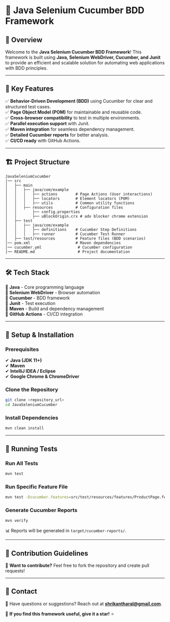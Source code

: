 # 🚀 Java Selenium Cucumber BDD Framework

## 📌 Overview
Welcome to the **Java Selenium Cucumber BDD Framework**! This framework is built using **Java, Selenium WebDriver, Cucumber, and Junit** to provide an efficient and scalable solution for automating web applications with BDD principles.

---

## 🎯 Key Features
✅ **Behavior-Driven Development (BDD)** using Cucumber for clear and structured test cases.  
✅ **Page Object Model (POM)** for maintainable and reusable code.  
✅ **Cross-browser compatibility** to test in multiple environments.  
✅ **Parallel execution support** with Junit.  
✅ **Maven integration** for seamless dependency management.  
✅ **Detailed Cucumber reports** for better analysis.  
✅ **CI/CD ready** with GitHub Actions.

---

## 🏗 Project Structure

```
JavaSeleniumCucumber
│── src
│   ├── main
│   │   ├── java/com/example
│   │   │   ├── actions        # Page Actions (User interactions)
│   │   │   ├── locators       # Element locators (POM)
│   │   │   ├── utils          # Common utility functions
│   │   ├── resources          # Configuration files
│   │       ├── config.properties
│   │       ├── uBlockOrigin.crx # adv blocker chrome extension
│   ├── test
│   │   ├── java/com/example
│   │   │   ├── definitions    # Cucumber Step Definitions
│   │   │   ├── runner         # Cucumber Test Runner
│   ├── test/resources         # Feature files (BDD scenarios)
│── pom.xml                    # Maven dependencies
│── cucumber.yml                # Cucumber configuration
│── README.md                   # Project documentation
```

---

## 🛠️ Tech Stack
🔹 **Java** - Core programming language  
🔹 **Selenium WebDriver** - Browser automation  
🔹 **Cucumber** - BDD framework  
🔹 **Junit** - Test execution  
🔹 **Maven** - Build and dependency management  
🔹 **GitHub Actions** - CI/CD integration  

---

## 🔧 Setup & Installation
### Prerequisites
✔ **Java (JDK 11+)**  
✔ **Maven**  
✔ **IntelliJ IDEA / Eclipse**  
✔ **Google Chrome & ChromeDriver**  

### Clone the Repository
```sh
git clone <repository_url>
cd JavaSeleniumCucumber
```

### Install Dependencies
```sh
mvn clean install
```

---

## 🚀 Running Tests
### Run All Tests
```sh
mvn test
```

### Run Specific Feature File
```sh
mvn test -Dcucumber.features=src/test/resources/features/ProductPage.feature
```

### Generate Cucumber Reports
```sh
mvn verify
```
📊 Reports will be generated in `target/cucumber-reports/`.

---

## 📌 Contribution Guidelines
👥 **Want to contribute?** Feel free to fork the repository and create pull requests!  

---

## 📩 Contact
📧 Have questions or suggestions? Reach out at **shrikantharal@gmail.com**.  

🌟 **If you find this framework useful, give it a star!** ⭐

